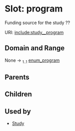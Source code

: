
# Slot: program


Funding source for the study ??

URI: [include:study__program](https://w3id.org/include/study__program)


## Domain and Range

None &#8594;  <sub>1..1</sub> [enum_program](enum_program.md)

## Parents


## Children


## Used by

 * [Study](Study.md)
